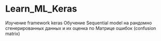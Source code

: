 # Learn_ML_Keras
Изучение framework keras
Обучение Sequential model на рандомно сгенерированных данных и их оценка по Матрице ошибок (confusion matrix)
